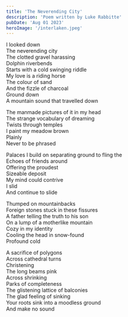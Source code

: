 ```yaml
---
title: 'The Neverending City'
description: 'Poem written by Luke Rabbitte'
pubDate: 'Aug 01 2023'
heroImage: '/interlaken.jpeg'
---
```


I looked down  
The neverending city  
The clotted gravel harassing  
Dolphin riverbends  
Starts with a cold swinging riddle  
My love is a riding horse  
The colour of sand  
And the fizzle of charcoal  
Ground down  
A mountain sound that travelled down  
  
The manmade pictures of it in my head  
The strange vocabulary of dreaming  
Twists through temples  
I paint my meadow brown  
Plainly  
Never to be phrased  
  
Palaces I build on separating ground to fling the  
Echoes of friends around  
Offering the proudest  
Sizeable deposit  
My mind could contrive  
I slid  
And continue to slide  
  
Thumped on mountainbacks  
Foreign stones stuck in these fissures  
A father telling the truth to his son  
On a lump of a motherlike mountain  
Cozy in my identity  
Cooling the head in snow-found  
Profound cold  
  
A sacrifice of polygons  
Across cathedral turns  
Christening  
The long beams pink  
Across shrinking  
Parks of completeness  
The glistening lattice of balconies  
The glad feeling of sinking  
Your roots sink into a moodless ground  
And make no sound  